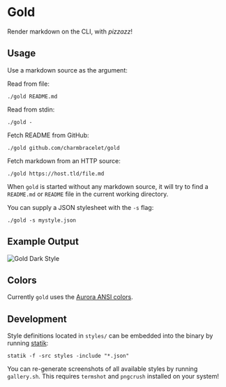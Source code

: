 # Gold

Render markdown on the CLI, with _pizzazz_!

## Usage

Use a markdown source as the argument:

Read from file:
```
./gold README.md
```

Read from stdin:
```
./gold -
```

Fetch README from GitHub:
```
./gold github.com/charmbracelet/gold
```

Fetch markdown from an HTTP source:
```
./gold https://host.tld/file.md
```

When `gold` is started without any markdown source, it will try to find a
`README.md` or `README` file in the current working directory.

You can supply a JSON stylesheet with the `-s` flag:
```
./gold -s mystyle.json
```

## Example Output

![Gold Dark Style](https://github.com/charmbracelet/gold/raw/master/cmd/gold/styles/gold_dark.png)

## Colors

Currently `gold` uses the [Aurora ANSI colors](https://godoc.org/github.com/logrusorgru/aurora#Index).

## Development

Style definitions located in `styles/` can be embedded into the binary by
running [statik](https://github.com/rakyll/statik):
```
statik -f -src styles -include "*.json"
```

You can re-generate screenshots of all available styles by running `gallery.sh`.
This requires `termshot` and `pngcrush` installed on your system!
